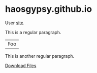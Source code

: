 # haosgypsy.github.io

User [site](http://haosgypsy.github.io/).

This is a regular paragraph.

<table>
    <tr>
        <td>Foo</td>
    </tr>
</table>

This is another regular paragraph.

<a href="http://www.w3schools.com/html/">Download Files</a>
